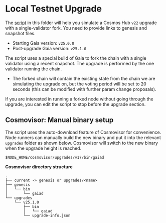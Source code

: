 # Local Testnet Upgrade

The [script](./simulate_mainnet_upgrade.sh) in this folder will help you simulate a Cosmos Hub `v22` upgrade with a single-validator fork. You need to provide links to genesis and snapshot files.

- Starting Gaia version: `v25.0.0`
- Post-upgrade Gaia version: `v25.1.0`

The script uses a special build of Gaia to fork the chain with a single validator using a recent snapshot. The upgrade is performed by the one validator running the chain.
* The forked chain will contain the existing state from the chain we are simulating the upgrade on, but the voting period will be set to 20 seconds (this can be modified with further param change proposals).

If you are interested in running a forked node without going through the upgrade, you can edit the script to stop before the upgrade section.

## Cosmovisor: Manual binary setup

The script uses the auto-download feature of Cosmovisor for convenience. Node runners can manually build the new binary and put it into the relevant `upgrades` folder as shown below. Cosmovisor will switch to the new binary when the upgrade height is reached.

```
$NODE_HOME/cosmovisor/upgrades/v17/bin/gaiad
```

**Cosmovisor directory structure**

```shell
.
├── current -> genesis or upgrades/<name>
├── genesis
│   └── bin
│       └── gaiad
└── upgrades
    └── v25.1.0
        ├── bin
        │   └── gaiad
        └── upgrade-info.json
```
